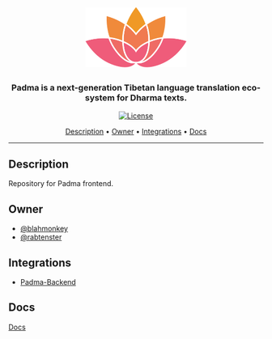 <h1 align="center">
  <br>
  <a href="http://eka.to"><img src="https://raw.githubusercontent.com/Lotus-King-Research/Home/main/Assets/Images/Lotus-King-Research-Logo-Transparent.png" alt="Lotus King Research" width="200"></a>
  <br>
</h1>

<h3 align="center">Padma is a next-generation Tibetan language translation eco-system for Dharma texts. </h3>

<p align="center">
  
  <a href="https://mirrors.creativecommons.org/presskit/buttons/88x31/png/by-sa.png">
    <img width=150px src="https://upload.wikimedia.org/wikipedia/commons/thumb/1/12/Cc-by-nc-sa_icon.svg/1280px-Cc-by-nc-sa_icon.svg.png" alt="License">
  </a>
</p>

<p align="center">
  <a href="#description">Description</a> •
  <a href="#owner">Owner</a> •
  <a href="#integrations">Integrations</a> •
  <a href="#docs">Docs</a>
</p>
<hr>

## Description

Repository for Padma frontend.

## Owner

- [@blahmonkey](https://github.com/blahmonkey)
- [@rabtenster](https://github.com/rabtenster)

## Integrations

- [Padma-Backend](https://github.com/Lotus-King-Research/Padma-Backend/)

## Docs

[Docs](https://github.com/Lotus-King-Research/Padma-Frontend/docs/README.md)

